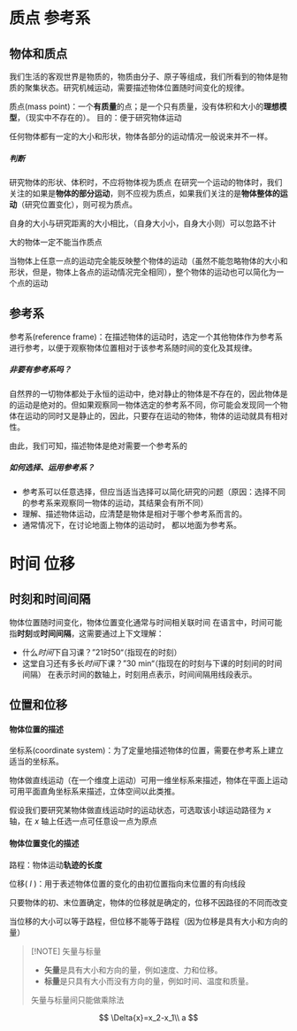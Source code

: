 # 质点 参考系
## 物体和质点

我们生活的客观世界是物质的，物质由分子、原子等组成，我们所看到的物体是物质的聚集状态。研究机械运动，需要描述物体位置随时间变化的规律。

质点(mass point)：一个**有质量**的点；是一个只有质量，没有体积和大小的**理想模型**，（现实中不存在的）。
目的：便于研究物体运动

任何物体都有一定的大小和形状，物体各部分的运动情况一般说来并不一样。
##### 判断
研究物体的形状、体积时，不应将物体视为质点
在研究一个运动的物体时，我们关注的如果是**物体的部分运动**，则不应视为质点，如果我们关注的是**物体整体的运动**（研究位置变化），则可视为质点。

自身的大小与研究距离的大小相比，（自身大小小，自身大小则）可以忽路不计

大的物体一定不能当作质点

当物体上任意一点的运动完全能反映整个物体的运动（虽然不能忽略物体的大小和形状，但是，物体上各点的运动情况完全相同），整个物体的运动也可以简化为一个点的运动
## 参考系

参考系(reference frame)：在描述物体的运动时，选定一个其他物体作为参考系进行参考，以便于观察物体位置相对于该参考系随时间的变化及其规律。
##### 非要有参考系吗？
自然界的一切物体都处于永恒的运动中，绝对静止的物体是不存在的，因此物体是的运动是绝对的。但如果观察同一物体选定的参考系不同，你可能会发现同一个物体在运动的同时又是静止的，因此，只要存在运动的物体，物体的运动就具有相对性。

由此，我们可知，描述物体是绝对需要一个参考系的

##### 如何选择、运用参考系？
- 参考系可以任意选择，但应当适当选择可以简化研究的问题（原因：选择不同的参考系来观察同一物体的运动，其结果会有所不同）
- 理解、描述物体运动，应清楚是物体是相对于哪个参考系而言的。
- 通常情况下，在讨论地面上物体的运动时，  都以地面为参考系。

# 时间 位移

## 时刻和时间间隔

物体位置随时间变化，物体位置变化通常与时间相关联时间
在语言中，时间可能指**时刻**或**时间间隔**，这需要通过上下文理解：
- 什么*时间*下自习课？”21时50“（指现在的时刻）
- 这堂自习还有多长*时间*下课？”30 min“（指现在的时刻与下课的时刻间的时间间隔）
在表示时间的数轴上，时刻用点表示，时间间隔用线段表示。

## 位置和位移

#### 物体位置的描述

坐标系(coordinate system)：为了定量地描述物体的位置，需要在参考系上建立适当的坐标系。

物体做直线运动（在一个维度上运动）可用一维坐标系来描述，物体在平面上运动可用平面直角坐标系来描述，立体空间以此类推。

假设我们要研究某物体做直线运动时的运动状态，可选取该小球运动路径为 $x$ 轴，在 $x$ 轴上任选一点可任意设一点为原点

#### 物体位置变化的描述

路程：物体运动**轨迹的长度**

位移( $l$ )：用于表述物体位置的变化的由初位置指向末位置的有向线段

只要物体的初、末位置确定，物体的位移就是确定的，位移不因路径的不同而改变

当位移的大小可以等于路程，但位移不能等于路程（因为位移是具有大小和方向的量）

> [!NOTE] 矢量与标量
> - **矢量**是具有大小和方向的量，例如速度、力和位移。
 >- **标量**是只具有大小而没有方向的量，例如时间、温度和质量。
 >
 >矢量与标量间只能做乘除法

$$
\Delta{x}=x_2-x_1\\
a
$$

